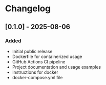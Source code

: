 # Changelog

## [0.1.0] - 2025-08-06
### Added
- Initial public release
- Dockerfile for containerized usage
- GitHub Actions CI pipeline
- Project documentation and usage examples
- Instructions for docker
- docker-compose.yml file
